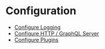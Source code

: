 # Configuration

* [Configure Logging](./Configuration_Logging.md)
* [Configure HTTP / GraphQL Server](./Configuration_HTTP_GraphQL_Server.md)
* [Configure Plugins](./Configuration_Plugins.md)
